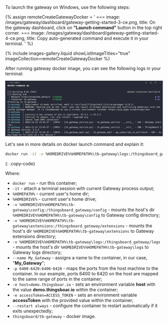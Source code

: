 To launch the gateway on Windows, use the following steps:

{% assign remoteCreateGatewayDocker = '
    ===
        image: /images/gateway/dashboard/gateway-getting-started-3-ce.png,
        title: On the gateway dashboard, click on **"Launch command"** button in the top right corner.
    ===
        image: /images/gateway/dashboard/gateway-getting-started-4-ce.png,
        title: Copy auto-generated command and execute it in your terminal.
'
%}

{% include images-gallery.liquid showListImageTitles="true" imageCollection=remoteCreateGatewayDocker %}

After running gateway docker image, you can see the following logs in your terminal:

![](/images/gateway/dashboard/launch-gateway-docker.png)

Let's see in more details on docker launch command and explain it:
```bash
docker run -it -v %HOMEDRIVE%%HOMEPATH%\tb-gateway\logs:/thingsboard_gateway/logs -v %HOMEDRIVE%%HOMEPATH%\tb-gateway\extensions:/thingsboard_gateway/extensions -v %HOMEDRIVE%%HOMEPATH%\tb-gateway\config:/thingsboard_gateway/config --name My_Gateway -p 6400-6420:6400-6420 -e host=demo.thingsboar.io -e accessToken=ACCESS_TOKEN --restart always thingsboard/tb-gateway
```
{: .copy-code}

Where:
- `docker run` - run this container;
- `-it` - attach a terminal session with current Gateway process output;
- `%HOMEPATH%`   - current user's home dir;
- `%HOMEDRIVE%` - current user's home drive;
- `-v %HOMEDRIVE%%HOMEPATH%\tb-gateway\config:/thingsboard_gateway/config`   - mounts the host's dir `%HOMEDRIVE%%HOMEPATH%\tb-gateway\config` to Gateway config  directory;
- `-v %HOMEDRIVE%%HOMEPATH%\tb-gateway\extensions:/thingsboard_gateway/extensions`   - mounts the host's dir `%HOMEDRIVE%%HOMEPATH%\tb-gateway\extensions` to Gateway extensions  directory;
- `-v %HOMEDRIVE%%HOMEPATH%\tb-gateway\logs:/thingsboard_gateway/logs`   - mounts the host's dir `%HOMEDRIVE%%HOMEPATH%\tb-gateway\logs` to Gateway logs  directory;
- `--name My_Gateway` - assigns a name to the container, in our case, "**My_Gateway**";
- `-p 6400-6420:6400-6420` - maps the ports from the host machine to the container. In our example, ports 6400 to 6420 on the host are mapped to the same range of ports in the container;
- `-e host=demo.thingsboar.io` - sets an environment variable **host** with the value **demo.thingsboar.io** within the container;
- `-e accessToken=ACCESS_TOKEN` - sets an environment variable **accessToken** with the provided value within the container;
- `--restart always` - configure the container to restart automatically if it exits unexpectedly;
- `thingsboard/tb-gateway` - docker image.
